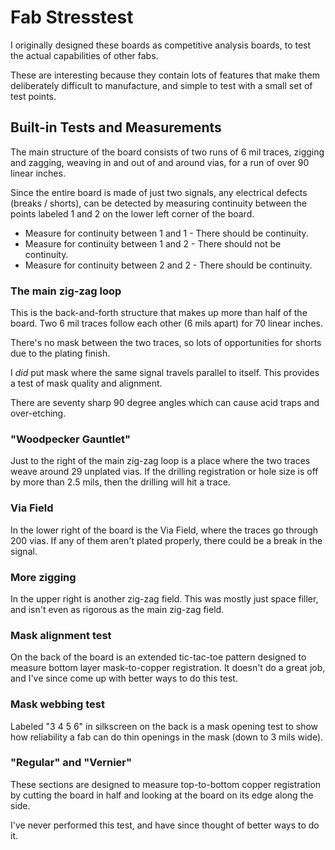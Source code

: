 # Fab Stresstest

I originally designed these boards as competitive analysis boards,
to test the actual capabilities of other fabs.  

These are interesting because they contain lots of features that
make them deliberately difficult to manufacture, and simple to test
with a small set of test points.

## Built-in Tests and Measurements

The main structure of the board consists of two runs of 6 mil traces,
zigging and zagging, weaving in and out of and around vias, for a
run of over 90 linear inches.

Since the entire board is made of just two signals, any electrical
defects (breaks / shorts), can be detected by measuring continuity
between the points labeled 1 and 2 on the lower left corner of the
board.

* Measure for continuity between 1 and 1 - There should be continuity.
* Measure for continuity between 1 and 2 - There should not be continuity.
* Measure for continuity between 2 and 2 - There should be continuity.

### The main zig-zag loop

This is the back-and-forth structure that makes up more than half
of the board.  Two 6 mil traces follow each other (6 mils apart)
for 70 linear inches.  

There's no mask between the two traces, so lots of opportunities
for shorts due to the plating finish.

I _did_ put mask where the same signal travels parallel to itself.
This provides a test of mask quality and alignment.

There are seventy sharp 90 degree angles which can cause acid traps
and over-etching.

### "Woodpecker Gauntlet"

Just to the right of the main zig-zag loop is a place where the two
traces weave around 29 unplated vias. If the drilling registration
or hole size is off by more than 2.5 mils, then the drilling will hit a
trace. 

### Via Field

In the lower right of the board is the Via Field, where the traces go
through 200 vias.  If any of them aren't plated properly, there could
be a break in the signal.

### More zigging

In the upper right is another zig-zag field.  This was mostly just
space filler, and isn't even as rigorous as the main zig-zag field.

### Mask alignment test

On the back of the board is an extended tic-tac-toe pattern designed to
measure bottom layer mask-to-copper registration.  It doesn't do a great
job, and I've since come up with better ways to do this test.

### Mask webbing test

Labeled "3 4 5 6" in silkscreen on the back is a mask opening test to show
how reliability a fab can do thin openings in the mask (down to 3 mils wide).

### "Regular" and "Vernier"

These sections are designed to measure top-to-bottom copper registration by
cutting the board in half and looking at the board on its edge along the side.

I've never performed this test, and have since thought of better
ways to do it.
